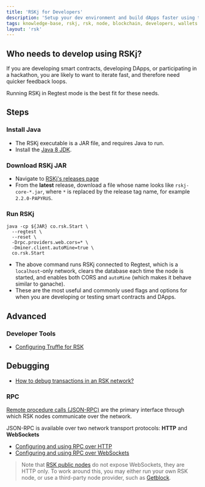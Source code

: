 ```yaml
---
title: 'RSKj for Developers'
description: 'Setup your dev environment and build dApps faster using this quick start guide'
tags: knowledge-base, rskj, rsk, node, blockchain, developers, wallets
layout: 'rsk'
---
```


## Who needs to develop using RSKj?

If you are developing smart contracts, developing DApps, or participating in a hackathon, you are likely to want to iterate fast, and therefore need quicker feedback loops.

Running RSKj in Regtest mode is the best fit for these needs.

## Steps

### Install Java

- The RSKj executable is a JAR file, and requires Java to run.
- Install the [Java 8 JDK](https://www.java.com/download/).
  
### Download RSKj JAR

- Navigate to [RSKj's releases page](https://github.com/rsksmart/rskj/releases)
- From the **latest** release, download a file whose name looks like
  `rskj-core-*.jar`, where `*` is replaced by the release tag name, for example `2.2.0-PAPYRUS`.
  
### Run RSKj

```shell
java -cp ${JAR} co.rsk.Start \
  --regtest \
  --reset \
  -Drpc.providers.web.cors=* \
  -Dminer.client.autoMine=true \
  co.rsk.Start
```

- The above command runs RSKj connected to Regtest, which is a `localhost`-only network, clears the database each time the node is started,
and enables both CORS and `autoMine` (which makes it behave similar to ganache).
- These are the most useful and commonly used flags and options for when you are developing or testing smart contracts and DApps.
  
## Advanced

### Developer Tools

- [Configuring Truffle for RSK](/kb/rskj-truffle-config)

## Debugging

- [How to debug transactions in an RSK network?](https://stackoverflow.com/q/66144175/194982)

### RPC

[Remote procedure calls (JSON-RPC)](/rsk/node/architecture/json-rpc/#transport-protocols) are the primary interface through which RSK nodes communicate over the network.

JSON-RPC is available over two network transport protocols: **HTTP** and **WebSockets**

- [Configuring and using RPC over HTTP](/rsk/node/architecture/json-rpc/#http-transport-protocol)
- [Configuring and using RPC over WebSockets](/rsk/node/architecture/json-rpc/#websocket-transport-protocol)

> Note that [RSK public nodes](/rsk/node/architecture/json-rpc/#public-nodes) do not expose WebSockets, they are HTTP only. To work around this, you may either run your own RSK node, or use a third-party node provider, such as [Getblock](/solutions/getblock/).
